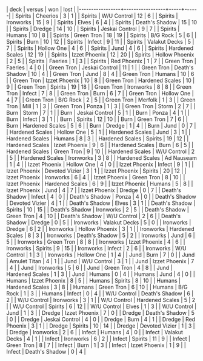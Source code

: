 | deck            | versus          | won | lost |
|-----------------+-----------------+-----+------|
| Spirits         | Cheerios        |   3 |    1 |
| Spirits         | W/U Control     |  12 |    6 |
| Spirits         | Ironworks       |  15 |    9 |
| Spirits         | Elves           |   6 |    4 |
| Spirits         | Death's Shadow  |  15 |   10 |
| Spirits         | Dredge          |  14 |   10 |
| Spirits         | Jeskai Control  |   9 |    7 |
| Spirits         | Humans          |  10 |    8 |
| Spirits         | Green Tron      |  18 |   19 |
| Spirits         | B/G Rock        |   5 |    6 |
| Spirits         | Burn            |  10 |   12 |
| Spirits         | Infect          |   9 |   11 |
| Spirits         | Valakut Decks   |   5 |    7 |
| Spirits         | Hollow One      |   4 |    6 |
| Spirits         | Jund            |   4 |    6 |
| Spirits         | Hardened Scales |  12 |   19 |
| Spirits         | Izzet Phoenix   |  12 |   20 |
| Spirits         | Hollow Phoenix  |   2 |    5 |
| Spirits         | Faeries         |   1 |    3 |
| Spirits         | Red Phoenix     |   1 |    7 |
| Green Tron      | Faeries         |   4 |    0 |
| Green Tron      | Jeskai Control  |  11 |    1 |
| Green Tron      | Death's Shadow  |  10 |    4 |
| Green Tron      | Jund            |   8 |    4 |
| Green Tron      | Humans          |  10 |    6 |
| Green Tron      | Izzet Phoenix   |  10 |    8 |
| Green Tron      | Hardened Scales |  10 |    9 |
| Green Tron      | Spirits         |  19 |   18 |
| Green Tron      | Ironworks       |   8 |    8 |
| Green Tron      | Infect          |   7 |    8 |
| Green Tron      | Burn            |   6 |    7 |
| Green Tron      | Hollow One      |   4 |    7 |
| Green Tron      | B/G Rock        |   2 |    5 |
| Green Tron      | Merfolk         |   1 |    3 |
| Green Tron      | Mill            |   1 |    3 |
| Green Tron      | Ponza           |   1 |    3 |
| Green Tron      | Storm           |   2 |    7 |
| Burn            | Storm           |   7 |    1 |
| Burn            | Jeskai Control  |   5 |    1 |
| Burn            | Ponza           |   4 |    1 |
| Burn            | Infect          |   3 |    1 |
| Burn            | Spirits         |  12 |   10 |
| Burn            | Green Tron      |   7 |    6 |
| Burn            | Hardened Scales |   5 |    6 |
| Burn            | Dredge          |   1 |    4 |
| Burn            | Jund            |   0 |    7 |
| Hardened Scales | Hollow One      |   5 |    1 |
| Hardened Scales | Jund            |   3 |    1 |
| Hardened Scales | Humans          |   8 |    3 |
| Hardened Scales | Spirits         |  19 |   12 |
| Hardened Scales | Izzet Phoenix   |   9 |    6 |
| Hardened Scales | Burn            |   6 |    5 |
| Hardened Scales | Green Tron      |   9 |   10 |
| Hardened Scales | W/U Control     |   2 |    5 |
| Hardened Scales | Ironworks       |   3 |    8 |
| Hardened Scales | Ad Nauseam      |   1 |    4 |
| Izzet Phoenix   | Hollow One      |   4 |    0 |
| Izzet Phoenix   | Infect          |   9 |    1 |
| Izzet Phoenix   | Devoted Vizier  |   3 |    1 |
| Izzet Phoenix   | Spirits         |  20 |   12 |
| Izzet Phoenix   | Ironworks       |   6 |    4 |
| Izzet Phoenix   | Green Tron      |   8 |   10 |
| Izzet Phoenix   | Hardened Scales |   6 |    9 |
| Izzet Phoenix   | Humans          |   5 |    8 |
| Izzet Phoenix   | Jund            |   4 |    7 |
| Izzet Phoenix   | Dredge          |   0 |    7 |
| Death's Shadow  | Infect          |   4 |    0 |
| Death's Shadow  | Ponza           |   4 |    0 |
| Death's Shadow  | Devoted Vizier  |   4 |    1 |
| Death's Shadow  | Elves           |   3 |    1 |
| Death's Shadow  | Spirits         |  10 |   15 |
| Death's Shadow  | Ironworks       |   2 |    5 |
| Death's Shadow  | Green Tron      |   4 |   10 |
| Death's Shadow  | W/U Control     |   2 |    6 |
| Death's Shadow  | Dredge          |   0 |    5 |
| Ironworks       | Valakut Decks   |   5 |    0 |
| Ironworks       | Dredge          |   6 |    2 |
| Ironworks       | Hollow Phoenix  |   3 |    1 |
| Ironworks       | Hardened Scales |   8 |    3 |
| Ironworks       | Death's Shadow  |   5 |    2 |
| Ironworks       | Jund            |   6 |    5 |
| Ironworks       | Green Tron      |   8 |    8 |
| Ironworks       | Izzet Phoenix   |   4 |    6 |
| Ironworks       | Spirits         |   9 |   15 |
| Ironworks       | Infect          |   2 |    6 |
| Ironworks       | W/U Control     |   1 |    3 |
| Ironworks       | Hollow One      |   1 |    4 |
| Jund            | Burn            |   7 |    0 |
| Jund            | Amulet Titan    |   4 |    1 |
| Jund            | W/U Control     |   3 |    1 |
| Jund            | Izzet Phoenix   |   7 |    4 |
| Jund            | Ironworks       |   5 |    6 |
| Jund            | Green Tron      |   4 |    8 |
| Jund            | Hardened Scales |   1 |    3 |
| Jund            | Humans          |   0 |    4 |
| Humans          | Jund            |   4 |    0 |
| Humans          | Izzet Phoenix   |   8 |    5 |
| Humans          | Spirits         |   8 |   10 |
| Humans          | Hardened Scales |   3 |    8 |
| Humans          | Green Tron      |   6 |   10 |
| Humans          | B/G Rock        |   1 |    3 |
| Humans          | Infect          |   0 |    4 |
| W/U Control     | Death's Shadow  |   6 |    2 |
| W/U Control     | Ironworks       |   3 |    1 |
| W/U Control     | Hardened Scales |   5 |    2 |
| W/U Control     | Spirits         |   6 |   12 |
| W/U Control     | Elves           |   1 |    3 |
| W/U Control     | Jund            |   1 |    3 |
| Dredge          | Izzet Phoenix   |   7 |    0 |
| Dredge          | Death's Shadow  |   5 |    0 |
| Dredge          | Jeskai Control  |   4 |    0 |
| Dredge          | Burn            |   4 |    1 |
| Dredge          | Red Phoenix     |   3 |    1 |
| Dredge          | Spirits         |  10 |   14 |
| Dredge          | Devoted Vizier  |   1 |    3 |
| Dredge          | Ironworks       |   2 |    6 |
| Infect          | Humans          |   4 |    0 |
| Infect          | Valakut Decks   |   4 |    1 |
| Infect          | Ironworks       |   6 |    2 |
| Infect          | Spirits         |  11 |    9 |
| Infect          | Green Tron      |   8 |    7 |
| Infect          | Burn            |   1 |    3 |
| Infect          | Izzet Phoenix   |   1 |    9 |
| Infect          | Death's Shadow  |   0 |    4 |

